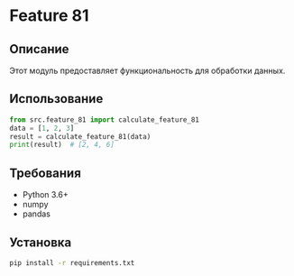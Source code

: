 # Feature 81
## Описание
Этот модуль предоставляет функциональность для обработки данных.
## Использование
```python
from src.feature_81 import calculate_feature_81
data = [1, 2, 3]
result = calculate_feature_81(data)
print(result)  # [2, 4, 6]
```
## Требования
- Python 3.6+
- numpy
- pandas
## Установка
```bash
pip install -r requirements.txt
```